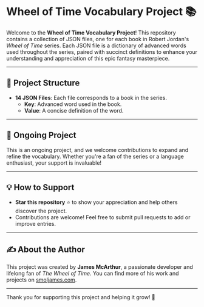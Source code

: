 # Wheel of Time Vocabulary Project 📚

Welcome to the **Wheel of Time Vocabulary Project**! This repository contains a collection of JSON files, one for each book in Robert Jordan's *Wheel of Time* series. Each JSON file is a dictionary of advanced words used throughout the series, paired with succinct definitions to enhance your understanding and appreciation of this epic fantasy masterpiece.

---

## 📂 Project Structure

- **14 JSON Files**: Each file corresponds to a book in the series.  
  - **Key**: Advanced word used in the book.  
  - **Value**: A concise definition of the word.

---

## 🌟 Ongoing Project

This is an ongoing project, and we welcome contributions to expand and refine the vocabulary. Whether you're a fan of the series or a language enthusiast, your support is invaluable!

---

## 💡 How to Support

- **Star this repository** ⭐ to show your appreciation and help others discover the project.  
- Contributions are welcome! Feel free to submit pull requests to add or improve entries.

---

## ✍️ About the Author

This project was created by **James McArthur**, a passionate developer and lifelong fan of *The Wheel of Time*. You can find more of his work and projects on [smoljames.com](https://www.smoljames.com).

---

Thank you for supporting this project and helping it grow! 🌟  